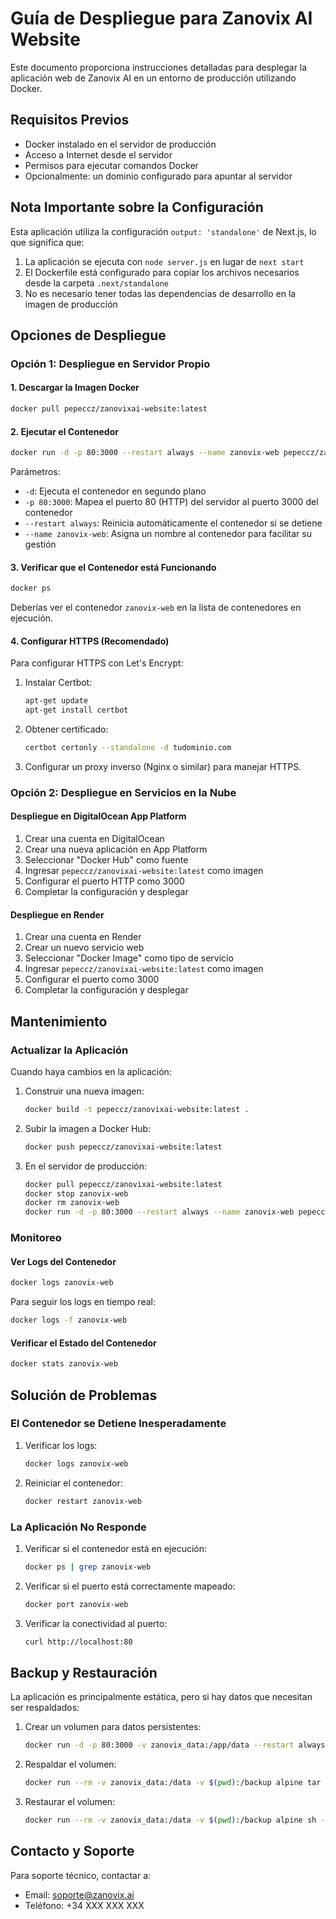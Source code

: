 # Guía de Despliegue para Zanovix AI Website

Este documento proporciona instrucciones detalladas para desplegar la aplicación web de Zanovix AI en un entorno de producción utilizando Docker.

## Requisitos Previos

- Docker instalado en el servidor de producción
- Acceso a Internet desde el servidor
- Permisos para ejecutar comandos Docker
- Opcionalmente: un dominio configurado para apuntar al servidor

## Nota Importante sobre la Configuración

Esta aplicación utiliza la configuración `output: 'standalone'` de Next.js, lo que significa que:

1. La aplicación se ejecuta con `node server.js` en lugar de `next start`
2. El Dockerfile está configurado para copiar los archivos necesarios desde la carpeta `.next/standalone`
3. No es necesario tener todas las dependencias de desarrollo en la imagen de producción

## Opciones de Despliegue

### Opción 1: Despliegue en Servidor Propio

#### 1. Descargar la Imagen Docker

```bash
docker pull pepeccz/zanovixai-website:latest
```

#### 2. Ejecutar el Contenedor

```bash
docker run -d -p 80:3000 --restart always --name zanovix-web pepeccz/zanovixai-website:latest
```

Parámetros:
- `-d`: Ejecuta el contenedor en segundo plano
- `-p 80:3000`: Mapea el puerto 80 (HTTP) del servidor al puerto 3000 del contenedor
- `--restart always`: Reinicia automáticamente el contenedor si se detiene
- `--name zanovix-web`: Asigna un nombre al contenedor para facilitar su gestión

#### 3. Verificar que el Contenedor está Funcionando

```bash
docker ps
```

Deberías ver el contenedor `zanovix-web` en la lista de contenedores en ejecución.

#### 4. Configurar HTTPS (Recomendado)

Para configurar HTTPS con Let's Encrypt:

1. Instalar Certbot:
   ```bash
   apt-get update
   apt-get install certbot
   ```

2. Obtener certificado:
   ```bash
   certbot certonly --standalone -d tudominio.com
   ```

3. Configurar un proxy inverso (Nginx o similar) para manejar HTTPS.

### Opción 2: Despliegue en Servicios en la Nube

#### Despliegue en DigitalOcean App Platform

1. Crear una cuenta en DigitalOcean
2. Crear una nueva aplicación en App Platform
3. Seleccionar "Docker Hub" como fuente
4. Ingresar `pepeccz/zanovixai-website:latest` como imagen
5. Configurar el puerto HTTP como 3000
6. Completar la configuración y desplegar

#### Despliegue en Render

1. Crear una cuenta en Render
2. Crear un nuevo servicio web
3. Seleccionar "Docker Image" como tipo de servicio
4. Ingresar `pepeccz/zanovixai-website:latest` como imagen
5. Configurar el puerto como 3000
6. Completar la configuración y desplegar

## Mantenimiento

### Actualizar la Aplicación

Cuando haya cambios en la aplicación:

1. Construir una nueva imagen:
   ```bash
   docker build -t pepeccz/zanovixai-website:latest .
   ```

2. Subir la imagen a Docker Hub:
   ```bash
   docker push pepeccz/zanovixai-website:latest
   ```

3. En el servidor de producción:
   ```bash
   docker pull pepeccz/zanovixai-website:latest
   docker stop zanovix-web
   docker rm zanovix-web
   docker run -d -p 80:3000 --restart always --name zanovix-web pepeccz/zanovixai-website:latest
   ```

### Monitoreo

#### Ver Logs del Contenedor

```bash
docker logs zanovix-web
```

Para seguir los logs en tiempo real:

```bash
docker logs -f zanovix-web
```

#### Verificar el Estado del Contenedor

```bash
docker stats zanovix-web
```

## Solución de Problemas

### El Contenedor se Detiene Inesperadamente

1. Verificar los logs:
   ```bash
   docker logs zanovix-web
   ```

2. Reiniciar el contenedor:
   ```bash
   docker restart zanovix-web
   ```

### La Aplicación No Responde

1. Verificar si el contenedor está en ejecución:
   ```bash
   docker ps | grep zanovix-web
   ```

2. Verificar si el puerto está correctamente mapeado:
   ```bash
   docker port zanovix-web
   ```

3. Verificar la conectividad al puerto:
   ```bash
   curl http://localhost:80
   ```

## Backup y Restauración

La aplicación es principalmente estática, pero si hay datos que necesitan ser respaldados:

1. Crear un volumen para datos persistentes:
   ```bash
   docker run -d -p 80:3000 -v zanovix_data:/app/data --restart always --name zanovix-web pepeccz/zanovixai-website:latest
   ```

2. Respaldar el volumen:
   ```bash
   docker run --rm -v zanovix_data:/data -v $(pwd):/backup alpine tar -zcvf /backup/zanovix_data_backup.tar.gz /data
   ```

3. Restaurar el volumen:
   ```bash
   docker run --rm -v zanovix_data:/data -v $(pwd):/backup alpine sh -c "cd /data && tar -zxvf /backup/zanovix_data_backup.tar.gz --strip 1"
   ```

## Contacto y Soporte

Para soporte técnico, contactar a:
- Email: soporte@zanovix.ai
- Teléfono: +34 XXX XXX XXX
